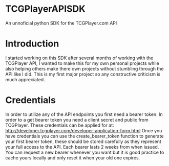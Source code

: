 # TCGPlayerAPISDK
An unnoficial python SDK for the TCGPlayer.com API

# Introduction
I started working on this SDK after several months of working with the TCGPlayer API, I wanted to make this for my own personal projects while also helping others make there own projects without stumbling through the API like I did. This is my first major project so any constructive criticism is much appreciated.

# Credentials
In order to utilize any of the API endpoints you first need a bearer token. In order to a get bearer token you need a client secret and public from TCGPlayer. These credentials can be applied for at: http://developer.tcgplayer.com/developer-application-form.html 
Once you have credentials you can use the create_bearer_token function to generate your first bearer token, these should be stored carefully as they represent your full access to the API. Each bearer lasts 2 weeks from when issued. You can request a new bearer whenever you want but it is good practice to cache yours locally and only reset it when your old one expires.
